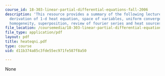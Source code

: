```yaml
---
course_id: 18-303-linear-partial-differential-equations-fall-2006
description: 'This resource provides a summary of the following lecture topics: physical
  derivation of 1-d heat equation, space of variables, uniform convergence, linearity,
  homogeneity, superposition, review of fourier series and heat sources.'
file_location: /coursemedia/18-303-linear-partial-differential-equations-fall-2006/d11b374a85c3fde55ec971fe587f8a50_heateqni.pdf
file_type: application/pdf
layout: pdf
title: heateqni.pdf
type: course
uid: d11b374a85c3fde55ec971fe587f8a50

---
```

None